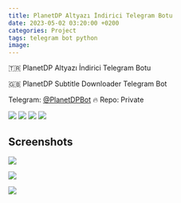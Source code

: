 ```yaml
---
title: PlanetDP Altyazı İndirici Telegram Botu
date: 2023-05-02 03:20:00 +0200
categories: Project
tags: telegram bot python
image: 
---
```


🇹🇷 PlanetDP Altyazı İndirici Telegram Botu

🇬🇧 PlanetDP Subtitle Downloader Telegram Bot

Telegram: [@PlanetDPBot](https://t.me/PlanetDPBot) 🔥 Repo: Private

[![](https://img.shields.io/twitter/follow/huzunluartemis?&label=twitter&color=blue&style=flat&logo=twitter)](https://twitter.com/HuzunluArtemis)
[![](https://img.shields.io/badge/telegram-up-blue?style=for-the-badge&logo=telegram&logoColor=blue&style=flat)](https://t.me/HuzunluArtemis)
[![](https://img.shields.io/endpoint?style=flat&url=https%3A%2F%2Frunkit.io%2Fdamiankrawczyk%2Ftelegram-badge%2Fbranches%2Fmaster%3Furl%3Dhttps%3A%2F%2Ft.me/HuzunluArtemis)](https://t.me/HuzunluArtemis)
[![](https://img.shields.io/badge/artemis.pages-.dev-blue?style=flat&logo=devdotto&style=flat)](https://artemis.pages.dev/)

## Screenshots

![](https://i.ibb.co/0QV42bh/235742854-9ae95bff-b797-48cb-9997-6dab065301b1.png)

![](https://i.ibb.co/nsFynz3/235743144-22cb6ca8-55ae-453a-8c11-b6aa8fde476b.png)

![](https://i.ibb.co/Qj0Vwbc/235743285-e8aef399-828c-4bf5-88f9-e797e9ff09e5.png)